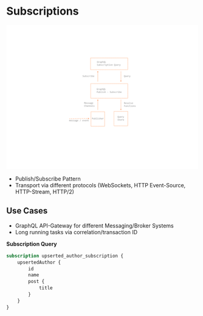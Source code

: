 # Subscriptions

![Subscriptions](subscription.png)

* Publish/Subscribe Pattern
* Transport via different protocols (WebSockets, HTTP Event-Source, HTTP-Stream, HTTP/2)

## Use Cases
* GraphQL API-Gateway for different Messaging/Broker Systems
* Long running tasks via correlation/transaction ID

__Subscription Query__
```graphql
subscription upserted_author_subscription {
    upsertedAuthor {
        id
        name
        post {
            title
        }
    }
}
```